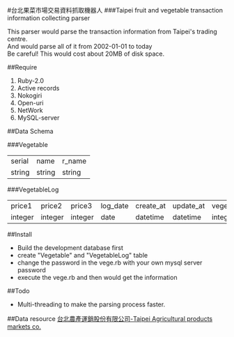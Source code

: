#台北果菜市場交易資料抓取機器人
###Taipei fruit and vegetable transaction information collecting parser

This parser would parse the transaction information from Taipei's trading centre.<br>
And would parse all of it from 2002-01-01 to today<br>
Be careful! This would cost about 20MB of disk space.<br>


##Require

1. Ruby-2.0<br>
2. Active records<br>
3. Nokogiri<br>
4. Open-uri<br>
5. NetWork<br>
6. MySQL-server<br>

##Data Schema

###Vegetable
  <table>
     <tr> 
        <td>serial</td><td>name</td><td>r_name</td>
     </tr>
    <tr>
       <td>string</td><td>string</td><td>string</td>
    </tr>

  </table>

###VegetableLog
  <table>
    <tr>
      <td>price1</td><td>price2</td><td>price3</td><td>log_date</td><td>create_at</td><td>update_at</td><td>vegetable_id</td>
    </tr>
    <tr>
      <td>integer</td><td>integer</td><td>integer</td><td>date</td><td>datetime</td><td>datetime</td><td>integer</td>
    </tr>
  </table>

##Install

* Build the development database first<br>
* create "Vegetable" and "VegetableLog" table<br>
* change the password in the vege.rb with your own mysql server password<br>
* execute the vege.rb and then would get the information<br>

##Todo

* Multi-threading to make the parsing process faster.<br>


##Data resource
[台北農產運銷股份有限公司-Taipei Agricultural products markets co.](http://www.tapmc.com.tw/tapmc_new16/index.html)
